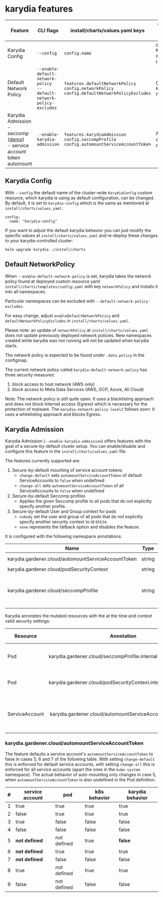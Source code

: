 # karydia features

| Feature | CLI flags | install/charts/values.yaml keys | Control with Kubernetes resources | Status |
|---------|-----------|---------------------------|-----------------------------------|--------|
| Karydia Config | `--config` | `config.name` | cluster-wide `KarydiaConfig` custom resource | Implemented |
| Default Network Policy | `--enable-default-network-policy` <br/> `--default-network-policy-excludes` | `features.defaultNetworkPolicy` <br/> `config.networkPolicy` <br/> `config.defaultNetworkPolicyExcludes` | ConfigMap in `kube-system` namespace | Implemented but no reconciliation loop |
| Karydia Admission <br/> - seccomp ([demo](demos/seccomp.md)) <br/> - service account token automount | `--enable-karydia-admission` | `features.karydiaAdmission` <br/> `config.seccompProfile` <br/> `config.automountServiceAccountToken` | Annotations on namespaces | Implemented |

## Karydia Config

With `--config` the default name of the cluster-wide `KarydiaConfig` custom resource, which karydia is using as default configuration, can be changed. By default, it is set to `karydia-config` which is the same as mentioned at `install/charts/values.yaml`:
```
config:
  name: "karydia-config"
```
If you want to adjust the default karydia behavior you can just modify the specific values at `install/charts/values.yaml` and re-deploy these changes to your karydia-controlled cluster:
```
helm upgrade karydia ./install/charts
```

## Default NetworkPolicy

When `--enable-default-network-policy` is set, karydia takes the network policy
found at deployed custom resource yaml `install/charts/templates/config.yaml` with key `networkPolicy` and installs it into all namespaces.

Particular namespaces can be excluded with `--default-network-policy-excludes`.

For easy change, adjust `enableDefaultNetworkPolicy` and `defaultNetworkPolicyExcludes` in `install/charts/values.yaml`.

Please note: an update of `networkPolicy` at `install/charts/values.yaml` does not update
previously deployed network policies. New namespaces created while karydia was
not running will not be updated when karydia starts.

The network policy is expected to be found under `.data.policy` in the configmap.

The current network policy called `karydia-default-network-policy` has three security measures:
1. block access to host network (AWS only)
2. block access to Meta Data Services (AWS, GCP, Azure, Ali Cloud)

Note: The network policy is still quite open. It uses a blacklisting approach and does not block Internet access (Egress) which is necessary for the protection of malware. The `karydia-network-policy-level2` follows soon: It uses a whitelisting approach and blocks Egress.

## Karydia Admission

Karydia Admission (`--enable-karydia-admission`) offers features with the goal of a secure-by-default cluster setup. You can enable/disable and configure this feature in the `install/charts/values.yaml` file.

The features currently supported are:
1. Secure-by-default mounting of service account tokens
    - `change-default` sets `automountServiceAccountToken` of default ServiceAccounts to `false` when undefined
    - `change-all` sets `automountServiceAccountToken` of all ServiceAccounts to `false` when undefined
2. Secure-by-default Seccomp profiles
    - Applies the given Seccomp profile to all pods that do not explicitly specify another profile.
3. Secure-by-default User and Group context for pods
    - `nobody` set the user and group of all pods that do not explicitly specify another security context to id `65534`.
    - `none` represents the fallback option and disables the feature.

It is configured with the following namespace annotations:

| Name | Type | Possible values |
|---|---|---|
|karydia.gardener.cloud/automountServiceAccountToken|string|`change-default` \| `change-all`|
|karydia.gardener.cloud/podSecurityContext|string|`nobody` \| `none`|
|karydia.gardener.cloud/seccompProfile|string|Name of a valid profile, e.g. `runtime/default` or `localhost/my-profile`|

Karydia annotates the mutated resources with the at the time and context valid security settings:

| Resource | Annotation | Possible values |
|---|---|---|
| Pod |karydia.gardener.cloud/seccompProfile.internal | (`config` \| `namespace`) /(\<`profile-name`\>) |
| Pod |karydia.gardener.cloud/podSecurityContext.internal | (`config` \| `namespace`) /(`nobody` \| `none`) |
| ServiceAccount | karydia.gardener.cloud/automountServiceAccountToken.internal | (`config` \| `namespace`) /(`change-default` \| `change-all`)|

### karydia.gardener.cloud/automountServiceAccountToken

The feature defaults a service account's `automountServiceAccountToken` to false in cases 5, 6 and 7 of the following table. With setting `change-default` this is enforced for default service accounts, with setting `change-all` this is enforced for all service accounts (apart the ones in the `kube-system` namespace). The actual behavior of auto-mounting only changes in case 5, when `automountServiceAccountToken` is also undefined in the Pod definition. 

| # | service account | pod | k8s behavior | karydia behavior |
|---|-----------------|-----|--------------|-----------------|
|1| true | true | true | true |
|2| false | true | true | true |
|3| true | false | false | false |
|4| false | false | false | false |
|5| **not defined** | not defined | true | **false** |
|6| **not defined** | true | true | true |
|7| **not defined** | false | false | false |
|8| true | not defined | true | true |
|9| false | not defined | false | false |

